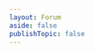 ```yaml
---
layout: Forum
aside: false
publishTopic: false
---
```


<script setup lang="ts">
import { defineClientComponent } from 'vitepress'

const ForumUserPage = defineClientComponent(() => {
  return import('../../components/forum/user/ForumUserPage.vue')
})
</script>

<ForumUserPage />
